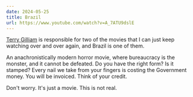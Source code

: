 ```yaml
---
date: 2024-05-25
title: Brazil
url: https://www.youtube.com/watch?v=A_7ATU9dslE
---
```

[Terry Gilliam](http://terrygilliamweb.com/) is responsible for two of the movies that I can just keep watching over and over again, and Brazil is one of them.

An anachronistically modern horror movie, where bureaucracy is the monster, and it cannot be defeated. Do you have the right form? Is it stamped? Every nail we take from your fingers is costing the Government money. You will be invoiced. Think of your credit.

Don't worry. It's just a movie. This is not real.
